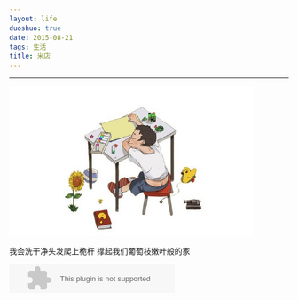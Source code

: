 ```yaml
---
layout: life
duoshuo: true
date: 2015-08-21
tags: 生活
title: 米店
---
```


*******

![青春](/life/2015/2015res/2015-08-21.jpg)

> 
我会洗干净头发爬上桅杆
撑起我们葡萄枝嫩叶般的家


<embed src="http://music.163.com/style/swf/widget.swf?sid=26522011&type=2&auto=1&width=278&height=32" width="298" height="52"  allowNetworking="all"></embed>

